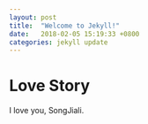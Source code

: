 ```yaml
---
layout: post
title:  "Welcome to Jekyll!"
date:   2018-02-05 15:19:33 +0800
categories: jekyll update
---
```

# Love Story

I love you, SongJiali.